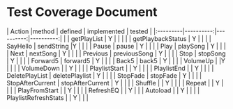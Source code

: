 # Test Coverage Document


| Action |method  |  defined | implemented  | tested | 
|:---------|----------:|----------:|----------:|
|    |  getPlayList | Y |  |  |
|   |  getPlaybackStatus |  Y |  |  |
| SayHello | sendString |Y |  |  |
| Pause  |  pause | Y |  |  |
| Play  |  playSong | Y |  |  |
| Next  |  nextSong | Y |  |  |
| Previous  |  previousSong | Y |  |  |
| Stop  |  stopSong | Y |  |  |
| Forward5 | forward5 | Y |  |  |
| Back5 | back5 | Y |  |  | 
| VolumeUp | |Y |  |  |
| VolumeDown | | Y |  |  | 
| PlaylistStart | | Y |  |  | 
| PlaylistEnd | | Y |  |  | 
| DeletePlayList | deletePlaylist | Y |  |  | 
| StopFade |  stopFade | Y |  |  | 
| StopAfterCurrent | stopAfterCurrent  | Y |  |  | 
| Shuffle | | Y |  |  | 
| Repeat | | Y |  |  | 
| PlayFromStart | | Y |  |  | 
| RefreshEQ | | Y  |  |
| Autoload | | Y |  |  | 
| PlaylistRefreshStats | | Y |  |  | 
